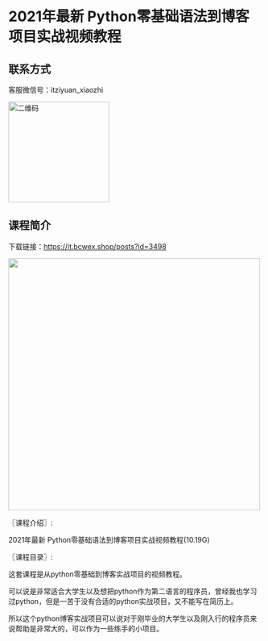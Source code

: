 # 2021年最新 Python零基础语法到博客项目实战视频教程

## 联系方式

客服微信号：itziyuan_xiaozhi

<img src="https://ziyuanyun.oss-cn-guangzhou.aliyuncs.com/common/20240614073449/666b82192834a.jpg" width="200" height="200" alt="二维码">

## 课程简介

下载链接：https://it.bcwex.shop/posts?id=3498

<img src="https://ziyuanyun.oss-cn-guangzhou.aliyuncs.com/yun/20240515185209/664493d997400.jpg" width="500" alt="">

  〖课程介绍〗:

 2021年最新 Python零基础语法到博客项目实战视频教程(10.19G)

 〖课程目录〗:

 这套课程是从python零基础到博客实战项目的视频教程。

 可以说是非常适合大学生以及想把python作为第二语言的程序员，曾经我也学习过python，但是一苦于没有合适的python实战项目，又不能写在简历上。

 所以这个python博客实战项目可以说对于刚毕业的大学生以及刚入行的程序员来说帮助是非常大的，可以作为一些练手的小项目。

  